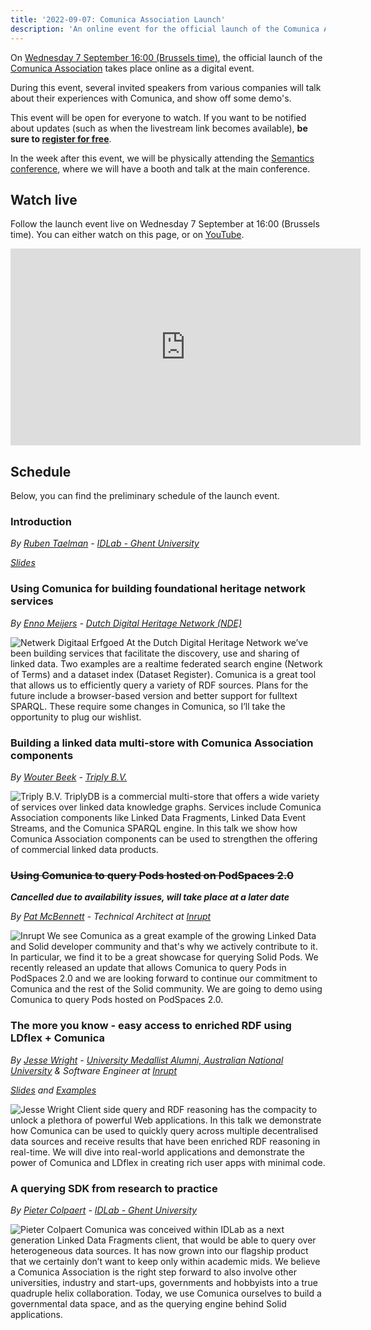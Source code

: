 ```yaml
---
title: '2022-09-07: Comunica Association Launch'
description: 'An online event for the official launch of the Comunica Association'
---
```


On [Wednesday 7 September 16:00 (Brussels time)](https://www.timeanddate.com/worldclock/converter.html?iso=20220907T140000&p1=48),
the official launch of the [Comunica Association](/association/) takes place online as a digital event.

During this event, several invited speakers from various companies will talk about their experiences with Comunica, and show off some demo's.

This event will be open for everyone to watch.
If you want to be notified about updates (such as when the livestream link becomes available),
**be sure to [register for free](https://www.eventbrite.com/e/comunica-association-launch-tickets-383969391787)**.

In the week after this event, we will be physically attending the [Semantics conference](/events/2022-09-13-semantics_conference/),
where we will have a booth and talk at the main conference.

## Watch live

Follow the launch event live on Wednesday 7 September at 16:00 (Brussels time).
You can either watch on this page, or on [YouTube](https://www.youtube.com/watch?v=seXvRI-XtiM).

<center>
<iframe width="560" height="315" src="https://www.youtube.com/embed/seXvRI-XtiM" title="YouTube video player" frameborder="0" allow="accelerometer; autoplay; clipboard-write; encrypted-media; gyroscope; picture-in-picture" allowfullscreen></iframe>
</center>

## Schedule

Below, you can find the preliminary schedule of the launch event.

### Introduction

*By [Ruben Taelman](https://www.rubensworks.net/) - [IDLab - Ghent University](https://knows.idlab.ugent.be/)*

*[Slides](https://www.rubensworks.net/raw/slides/2022/comunica-launch-intro/)*

### Using Comunica for building foundational heritage network services

*By [Enno Meijers](https://www.linkedin.com/in/ennomeijers/) - [Dutch Digital Heritage Network (NDE)](https://netwerkdigitaalerfgoed.nl/)*

<p>
<img src="https://user-images.githubusercontent.com/440384/134636829-f730230c-bfec-4d40-86d1-67f28479cdcc.png" alt="Netwerk Digitaal Erfgoed" class="events-speaker-img" />
At the Dutch Digital Heritage Network we’ve been building services that facilitate the discovery, use and sharing of linked data. Two examples are a realtime federated search engine (Network of Terms) and a dataset index (Dataset Register). Comunica is a great tool that allows us to efficiently query a variety of RDF sources. Plans for the future include a browser-based version and better support for fulltext SPARQL. These require some changes in Comunica, so I’ll take the opportunity to plug our wishlist.
</p>

### Building a linked data multi-store with Comunica Association components

*By [Wouter Beek](https://github.com/wouterbeek/) - [Triply B.V.](https://triply.cc/)*

<p>
<img src="https://nightly.triplydb.com/imgs/logos/logo-lg.svg?v=3" alt="Triply B.V." class="events-speaker-img" />
TriplyDB is a commercial multi-store that offers a wide variety of
services over linked data knowledge graphs.
Services include Comunica Association components like Linked Data
Fragments, Linked Data Event Streams, and the Comunica SPARQL engine.
In this talk we show how Comunica Association components can be used
to strengthen the offering of commercial linked data products.
</p>

### ~~Using Comunica to query Pods hosted on PodSpaces 2.0~~

_**Cancelled due to availability issues, will take place at a later date**_

*By [Pat McBennett](https://github.com/pmcb55/) - Technical Architect at [Inrupt](https://inrupt.com/)*

<p>
<img src="https://inrupt.com/static/footer-logo-770e76798431e454ca96c5bcc33b502f.png" alt="Inrupt" class="events-speaker-img" />
We see Comunica as a great example of the growing Linked Data and Solid developer community and that's why we actively contribute to it. In particular, we find it to be a great showcase for querying Solid Pods.
We recently released an update that allows Comunica to query Pods in PodSpaces 2.0 and we are looking forward to continue our commitment to Comunica and the rest of the Solid community.
We are going to demo using Comunica to query Pods hosted on PodSpaces 2.0.
</p>

### The more you know - easy access to enriched RDF using LDflex + Comunica

*By [Jesse Wright](https://github.com/jeswr/) - [University Medallist Alumni, Australian National University](https://cecs.anu.edu.au/) & Software Engineer at [Inrupt](https://inrupt.com/)*

*[Slides](http://jeswr.me/slides-2022-comunica-talk/) and [Examples](https://github.com/jeswr/slides-2022-comunica-talk/tree/main/examples)*

<p>
<img src="https://avatars.githubusercontent.com/u/63333554?v=4" alt="Jesse Wright" class="events-speaker-img" />
Client side query and RDF reasoning has the compacity to unlock a plethora of powerful Web applications. In this talk we demonstrate how Comunica can be used to quickly query across multiple decentralised data sources and receive results that have been enriched RDF reasoning in real-time. We will dive into real-world applications and demonstrate the power of Comunica and LDflex in creating rich user apps with minimal code.
</p>

### A querying SDK from research to practice

*By [Pieter Colpaert](https://pietercolpaert.be/) - [IDLab - Ghent University](https://knows.idlab.ugent.be/)*

<p>
<img src="https://pietercolpaert.be/img/pc.jpg" alt="Pieter Colpaert" class="events-speaker-img" />
Comunica was conceived within IDLab as a next generation Linked Data Fragments client, that would be able to query over heterogeneous data sources. It has now grown into our flagship product that we certainly don’t want to keep only within academic mids. We believe a Comunica Association is the right step forward to also involve other universities, industry and start-ups, governments and hobbyists into a true quadruple helix collaboration. Today, we use Comunica ourselves to build a governmental data space, and as the querying engine behind Solid applications.
</p>
